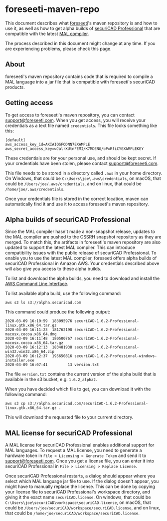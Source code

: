# foreseeti-maven-repo

This document describes what [foreseeti](https://www.foreseeti.com/)'s maven repository is and how to use it, as well as how to get alpha builds of [securiCAD Professional](https://www.foreseeti.com/securicad-professional/) that are compatible with the latest [MAL compiler](https://mal-lang.org/).

The process described in this document might change at any time. If you are experiencing problems, please check this page.

## About

foreseeti's maven repository contains code that is required to compile a MAL language into a jar file that is compatible with foreseeti's securiCAD products.

## Getting access

To get access to foreseeti's maven repository, you can contact support@foreseeti.com. When you get access, you will receive your credentials as a text file named `credentials`. This file looks something like this:
```
[default]
aws_access_key_id=AKIAIOSFODNN7EXAMPLE
aws_secret_access_key=wJalrXUtnFEMI/K7MDENG/bPxRfiCYEXAMPLEKEY
```

These credentials are for your personal use, and should be kept secret. If your credentials have been stolen, please contact support@foreseeti.com.

This file needs to be stored in a directory called `.aws` in your home directory. On Windows, that could be `C:\Users\joe\.aws\credentials`, on macOS, that could be `/Users/joe/.aws/credentials`, and on linux, that could be `/home/joe/.aws/credentials`.

Once your credentials file is stored in the correct location, maven can automatically find it and use it to access foreseeti's maven repository.

## Alpha builds of securiCAD Professional

Since the MAL compiler hasn't made a non-snapshot release, updates to the MAL compiler are pushed to the OSSRH snapshot repository as they are merged. To match this, the artifacts in foreseeti's maven repository are also updated to support the latest MAL compiler. This can introduce compatibility issues with the public release of securiCAD Professional. To enable you to use the latest MAL compiler, foreseeti offers alpha builds of securiCAD Professional in Amazon AWS. Your credentials described above will also give you access to these alpha builds.

To list and download the alpha builds, you need to download and install the [AWS Command Line Interface](https://aws.amazon.com/cli/).

To list available alpha build, use the following command:
```
aws s3 ls s3://alpha.securicad.com
```
This command could produce the following output:
```
2020-03-09 16:10:59  183095976 securiCAD-1.6.2-Professional-linux.gtk.x86_64.tar.gz
2020-03-09 16:11:23  181762198 securiCAD-1.6.2-Professional-macosx.cocoa.x86_64.dmg
2020-03-09 16:11:48  180500767 securiCAD-1.6.2-Professional-macosx.cocoa.x86_64.tar.gz
2020-03-09 16:12:13  183481938 securiCAD-1.6.2-Professional-win32.win32.x86_64.zip
2020-03-09 16:12:37  195650816 securiCAD-1.6.2-Professional-windows-installer.exe
2020-03-09 16:07:41         13 version.txt
```

The file `version.txt` contains the current version of the alpha build that is available in the s3 bucket, e.g. `1.6.2_alpha2`.

When you have decided which file to get, you can download it with the following command:
```
aws s3 cp s3://alpha.securicad.com/securiCAD-1.6.2-Professional-linux.gtk.x86_64.tar.gz .
```
This will download the requested file to your current directory.

## MAL license for securiCAD Professional

A MAL license for securiCAD Professional enables additional support for MAL languages. To request a MAL license, you need to generate a hardware token in `File > Licensing > Generate Token` and send it to support@foreseeti.com. Once you get a license file, you can enter it into securiCAD Professional in `File > Licensing > Replace License`.

Once securiCAD Professional restarts, a dialog should appear where you select which MAL language jar file to use. If the dialog doesn't appear, you might have to manually replace the license. This can be done by copying your license file to securiCAD Professional's workspace directory, and giving it the exact name `securiCAD.license`. On windows, that could be `C:\Users\joe\securiCAD\workspace\securiCAD.license`, on macOS, that could be `/Users/joe/securiCAD/workspace/securiCAD.license`, and on linux, that could be `/home/joe/securiCAD/workspace/securiCAD.license`.
